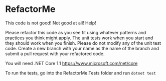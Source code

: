 # RefactorMe
This code is not good!  Not good at all!  Help!

Please refactor this code as you see fit using whatever patterns and practices you think might apply.  The unit tests work when you start and they should work when you finish.  Please do not modify any of the unit test code.  Create a new branch with your name as the name of the branch and submit a pull request with your refactored code.

You will need .NET Core 1.1 https://www.microsoft.com/net/core

To run the tests, go into the RefactorMe.Tests folder and run `dotnet test`

